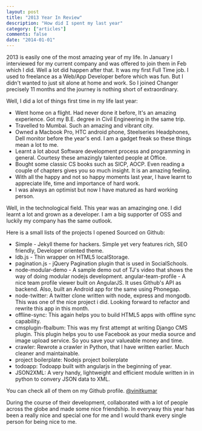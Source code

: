 ```yaml
---
layout: post
title: "2013 Year In Review"
description: "How did I spent my last year"
category: ["articles"]
comments: false
date: "2014-01-01"
---
```


2013 is easily one of the most amazing year of my life. In January I
interviewed for my current company and was offered to join them in Feb
which I did. Well a lot did happen after that. It was my first Full Time
job. I used to freelance as a Web/App Developer before which was fun.
But I didn't wanted to just sit alone at home and work. So I joined
Changer precisely 11 months and the journey is nothing short of
extraordinary.

Well, I did a lot of things first time in my life last year:

- Went home on a flight. Had never done it before, It's an amazing
 experience. Got my B.E. degree in Civil Engineering in the same trip.
- Travelled to Mumbai. Such an amazing and vibrant city. 
- Owned a Macbook Pro, HTC android phone, Steelseries Headphones, Dell
monitor before the year's end. I am a gadget freak so these things mean
a lot to me.
- Learnt a lot about Software development process and programming in
general. Courtesy these amazingly talented people at Office.
- Bought some classic CS books such as SICP, AOCP. Even reading a couple
of chapters gives you so much insight. It is an amazing feeling.
- With all the happy and not so happy moments last year, I have learnt
to appreciate life, time and importance of hard work.
- I was always an optimist but now I have matured as hard working
 person.

Well, in the technological field. This year was an amazinging one. I did
learnt a lot and grown as a developer. I am a big supporter of OSS
and luckily my company has the same outlook.

Here is a small lists of the projects I opened Sourced on Github:

- Simple - Jekyll theme for hackers. Simple yet very features rich, SEO
friendly, Developer oriented theme.  
- ldb.js - Thin wrapper on HTML5 localStorage.
- pagination.js - jQuery Pagination plugin that is used in SocialSchools.
- node-modular-demo	- A sample demo out of TJ's video that shows the way
of doing modular nodejs development.
angular-team-profile - A nice team profile viewer built on AngularJS. It
uses Github's API as backend. Also, built an Android app for the same
using Phonegap.
- node-twitter: A twitter clone written with node, express and mongodb.
This was one of the nice project i did. Looking forward to refactor and
rewrite this app in this month.
- offline-sync: This again helps you to build HTML5 apps with offline
sync capability. 
- cmsplugin-fbalbum: This was my first attempt at writing Django CMS
plugin. This plugin helps you to use Facebook as your media source and
image upload service. So you save your valueable money and time.
- crawler: Rewrote a crawler in Python, that I have written earlier.
Much cleaner and maintainable.
- project boilerplate: Nodejs project boilerplate
- todoapp: Todoapp built with angularjs in the beginning of year. 
- JSON2XML: A very handy, lightweight and efficient module written in
in python to convery JSON data to XML.


You can check all of them on my Github profile.
[@vinitkumar](http://github.com/vinitkumar)

During the course of their development, collaborated with a lot of
people across the globe and made some nice friendship. In everyway this
year has been a really nice and special one for me and I would thank
every single person for being nice to me.

